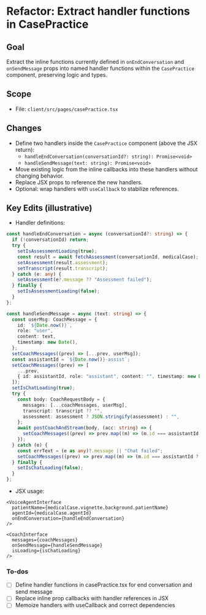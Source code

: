 <!-- 5bed8d4d-dc80-45f4-965b-3186d93cdc7a f565f38f-92f4-4a1e-b97c-636a9fc5fbca -->
# Refactor: Extract handler functions in CasePractice

## Goal

Extract the inline functions currently defined in `onEndConversation` and `onSendMessage` props into named handler functions within the `CasePractice` component, preserving logic and types.

## Scope

- File: `client/src/pages/casePractice.tsx`

## Changes

- Define two handlers inside the `CasePractice` component (above the JSX return):
  - `handleEndConversation(conversationId?: string): Promise<void>`
  - `handleSendMessage(text: string): Promise<void>`
- Move existing logic from the inline callbacks into these handlers without changing behavior.
- Replace JSX props to reference the new handlers.
- Optional: wrap handlers with `useCallback` to stabilize references.

## Key Edits (illustrative)

- Handler definitions:
```ts
const handleEndConversation = async (conversationId?: string) => {
  if (!conversationId) return;
  try {
    setIsAssessmentLoading(true);
    const result = await fetchAssessment(conversationId, medicalCase);
    setAssessment(result.assessment);
    setTranscript(result.transcript);
  } catch (e: any) {
    setAssessment(e?.message ?? "Assessment failed");
  } finally {
    setIsAssessmentLoading(false);
  }
};

const handleSendMessage = async (text: string) => {
  const userMsg: CoachMessage = {
    id: `${Date.now()}`,
    role: "user",
    content: text,
    timestamp: new Date(),
  };
  setCoachMessages((prev) => [...prev, userMsg]);
  const assistantId = `${Date.now()}-assist`;
  setCoachMessages((prev) => [
    ...prev,
    { id: assistantId, role: "assistant", content: "", timestamp: new Date() },
  ]);
  setIsChatLoading(true);
  try {
    const body: CoachRequestBody = {
      messages: [...coachMessages, userMsg],
      transcript: transcript ?? "",
      assessment: assessment ? JSON.stringify(assessment) : "",
    };
    await postCoachAndStream(body, (acc: string) => {
      setCoachMessages((prev) => prev.map((m) => (m.id === assistantId ? { ...m, content: acc } : m)));
    });
  } catch (e) {
    const errText = (e as any)?.message || "Chat failed";
    setCoachMessages((prev) => prev.map((m) => (m.id === assistantId ? { ...m, content: errText } : m)));
  } finally {
    setIsChatLoading(false);
  }
};
```

- JSX usage:
```tsx
<VoiceAgentInterface
  patientName={medicalCase.vignette.background.patientName}
  agentId={medicalCase.agentId}
  onEndConversation={handleEndConversation}
/>

<CoachInterface
  messages={coachMessages}
  onSendMessage={handleSendMessage}
  isLoading={isChatLoading}
/>
```

### To-dos

- [ ] Define handler functions in casePractice.tsx for end conversation and send message
- [ ] Replace inline prop callbacks with handler references in JSX
- [ ] Memoize handlers with useCallback and correct dependencies